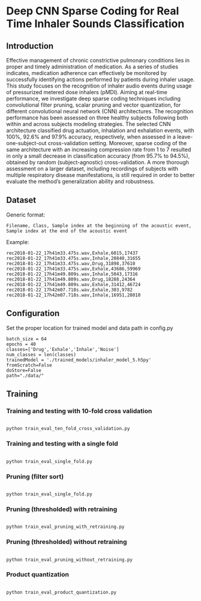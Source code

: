 

# Deep CNN Sparse Coding for Real Time Inhaler Sounds Classification
## Introduction
Effective management of chronic constrictive pulmonary conditions lies in proper and timely administration of medication. As a series of studies indicates, medication adherence can effectively be monitored by successfully identifying actions performed by patients during inhaler usage. This study focuses on the recognition of inhaler audio events during usage of pressurized metered dose inhalers (pMDI). Aiming at real-time performance, we investigate deep sparse coding techniques including convolutional filter pruning, scalar pruning and vector quantization, for different convolutional neural network (CNN) architectures. The recognition performance has been assessed on three healthy subjects following both within and across subjects modeling strategies. The selected CNN architecture classified drug actuation, inhalation and exhalation events, with 100%, 92.6% and 97.9% accuracy, respectively, when assessed in a leave-one-subject-out cross-validation setting. Moreover, sparse coding of the same architecture with an increasing compression rate from 1 to 7 resulted in only a small decrease in classification accuracy (from 95.7% to 94.5%), obtained by random (subject-agnostic) cross-validation. A more thorough assessment on a larger dataset, including recordings of subjects with multiple respiratory disease manifestations, is still required in order to better evaluate the method’s generalization ability and robustness.

## Dataset
Generic format:
```
Filename, Class, Sample index at the beginning of the acoustic event, Sample index at the end of the acoustic event

```

Example:

```
rec2018-01-22_17h41m33.475s.wav,Exhale,6015,17437
rec2018-01-22_17h41m33.475s.wav,Inhale,20840,31655
rec2018-01-22_17h41m33.475s.wav,Drug,31898,37610
rec2018-01-22_17h41m33.475s.wav,Exhale,43686,59969
rec2018-01-22_17h41m49.809s.wav,Inhale,5043,17316
rec2018-01-22_17h41m49.809s.wav,Drug,18288,24364
rec2018-01-22_17h41m49.809s.wav,Exhale,31412,46724
rec2018-01-22_17h42m07.718s.wav,Exhale,303,9782
rec2018-01-22_17h42m07.718s.wav,Inhale,16951,28010
```

## Configuration

Set the proper location for trained model and data path in config.py

```
batch_size = 64
epochs = 40
classes=['Drug','Exhale','Inhale','Noise']
num_classes = len(classes)
trainedModel = './trained_models/inhaler_model_5.h5py'
fromScratch=False
doStore=False
path="./data/"
```

## Training

### Training and testing with 10-fold cross validation
```

python train_eval_ten_fold_cross_validation.py

```

### Training and testing with a single fold

```

python train_eval_single_fold.py

```

### Pruning (filter sort)

```

python train_eval_single_fold.py

```

### Pruning (thresholded) with retraining

```

python train_eval_pruning_with_retraining.py

```

### Pruning (thresholded) without retraining

```

python train_eval_pruning_without_retraining.py

```

### Product quantization

```

python train_eval_product_quantization.py

```
